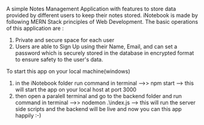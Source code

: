 A simple Notes Management Application with features to store data provided by different users to keep their notes stored. 
iNotebook is made by following MERN Stack principles of Web Development.
The basic operations of this application are :
  1. Private and secure space for each user
  2. Users are able to Sign Up using their Name, Email, and can set a password which is securely stored in the database
     in encrypted format to ensure safety to the user's data.  
 
 To start this app on your local machine(windows)
 1. in the iNotebook folder run command in terminal -->> npm start  --> this will start the app on your local host at port 3000
 2. then open a paralell terminal and go to the backend folder and run command in terminal -->> nodemon .\index.js --> this will run the server side scripts
    and the backend will be live and now you can this app happily :-) 
 
 

                                                                                                                
